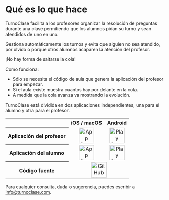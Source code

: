 # Qué es lo que hace

TurnoClase facilita a los profesores organizar la resolución de preguntas durante una clase permitiendo que los alumnos pidan su turno y sean atendidos de uno en uno.

Gestiona automáticamente los turnos y evita que alguien no sea atendido, por olvido o porque otros alumnos acaparen la atención del profesor.

¡No hay forma de saltarse la cola!

Como funciona:

- Sólo se necesita el código de aula que genera la aplicación del profesor para empezar.
- Si el aula existe muestra cuantos hay por delante en la cola.
- A medida que la cola avanza va mostrando la evolución.

TurnoClase está dividida en dos aplicaciones independientes, una para el alumno y otra para el profesor.

<table>
<tbody>
<tr>
<th> </th>
<th style="text-align: center;">iOS / macOS</th>
<th style="text-align: center;">Android</th>
</tr>
<tr>
<th style="text-align: center;">Aplicación del profesor</th>
<td style="text-align: center;"><a href="https://apps.apple.com/us/app/turnoclase-teacher/id1016192152?ls=1" target="_blank"><img style="height: 48px;" src="/images/badge_appstore-lrg-en.svg" alt="App Store Logo" height="48" /></a></td>
<td style="text-align: center;"><a href="https://play.google.com/store/apps/details?id=com.jaureguialzo.turnoclaseprofesor" target="_blank"><img style="height: 48px;" src="/images/en_get.svg" alt="Play Store Logo" height="48" /></a></td>
</tr>
<tr>
<th style="text-align: center;">Aplicación del alumno</th>
<td style="text-align: center;"><a href="https://apps.apple.com/us/app/turnoclase/id1016190896?ls=1" target="_blank"><img style="height: 48px;" src="/images/badge_appstore-lrg-en.svg" alt="App Store Logo" height="48" /></a></td>
<td style="text-align: center;"><a href="https://play.google.com/store/apps/details?id=com.jaureguialzo.turnoclase" target="_blank"><img style="height: 48px;" src="/images/en_get.svg" alt="Play Store Logo" height="48" /></a></td>
</tr>
<tr>
<th style="text-align: center;">Código fuente</th>
<td style="text-align: center;" colspan="2"><a href="https://github.com/ijaureguialzo/turnoclase" target="_blank"><img style="height: 48px;" src="/images/GitHub-Mark.svg" alt="GitHub Mark" height="48" /></a></td>
</tr>
</tbody>
</table>

Para cualquier consulta, duda o sugerencia, puedes escribir a [info@turnoclase.com](mailto:info@turnoclase.com).
